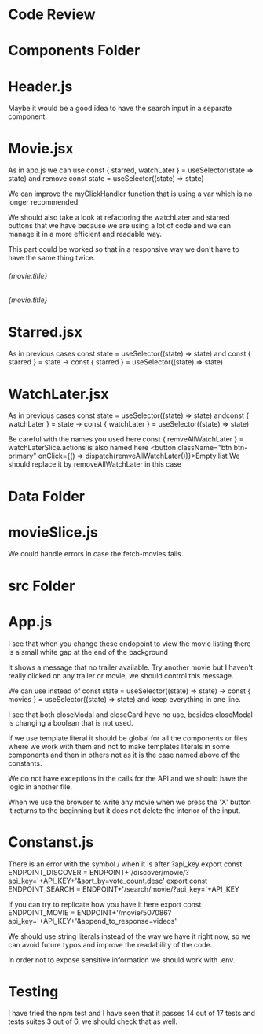 # Code Review

# Components Folder

# Header.js

Maybe it would be a good idea to have the search input in a separate component.

# Movie.jsx
As in app.js we can use const { starred, watchLater } = useSelector(state => state) and remove const state = useSelector((state) => state)

We can improve the myClickHandler function that is using a var which is no longer recommended.

We should also take a look at refactoring the watchLater and starred buttons that we have because we are using a lot of code and we can manage it in a more efficient and readable way.

This part could be worked so that in a responsive way we don't have to have the same thing twice.
<h6 className="title mobile-card">{movie.title}</h6>
<h6 className="title">{movie.title}</h6>

# Starred.jsx

As in previous cases const state = useSelector((state) => state) and const { starred } = state -> const { starred } = useSelector((state) => state)


# WatchLater.jsx
As in previous cases const state = useSelector((state) => state) andconst { watchLater } = state -> const { watchLater } = useSelector((state) => state)

Be careful with the names you used here const { remveAllWatchLater } = watchLaterSlice.actions is also named here <button className="btn btn-primary" onClick={() => dispatch(remveAllWatchLater())}>Empty list</button>
We should replace it by removeAllWatchLater in this case

# Data Folder

# movieSlice.js

We could handle errors in case the fetch-movies fails.

# src Folder

# App.js

I see that when you change these endopoint to view the movie listing there is a small white gap at the end of the background

It shows a message that no trailer available. Try another movie but I haven't really clicked on any trailer or movie, we should control this message.

We can use instead of const state = useSelector((state) => state) -> const { movies } = useSelector((state) => state) and keep everything in one line.

I see that both closeModal and closeCard have no use, besides closeModal is changing a boolean that is not used.

If we use template literal it should be global for all the components or files where we work with them and not to make templates literals in some components and then in others not as it is the case named above of the constants.

We do not have exceptions in the calls for the API and we should have the logic in another file. 

When we use the browser to write any movie when we press the 'X' button it returns to the beginning but it does not delete the interior of the input.

# Constanst.js

There is an error with the symbol / when it is after ?api_key
export const ENDPOINT_DISCOVER = ENDPOINT+'/discover/movie/?api_key='+API_KEY+'&sort_by=vote_count.desc'
export const ENDPOINT_SEARCH = ENDPOINT+'/search/movie/?api_key='+API_KEY

If you can try to replicate how you have it here
export const ENDPOINT_MOVIE = ENDPOINT+'/movie/507086?api_key='+API_KEY+'&append_to_response=videos'


We should use string literals instead of the way we have it right now, so we can avoid future typos and improve the readability of the code.

In order not to expose sensitive information we should work with .env.

# Testing

I have tried the npm test and I have seen that it passes 14 out of 17 tests and tests suites 3 out of 6, we should check that as well.